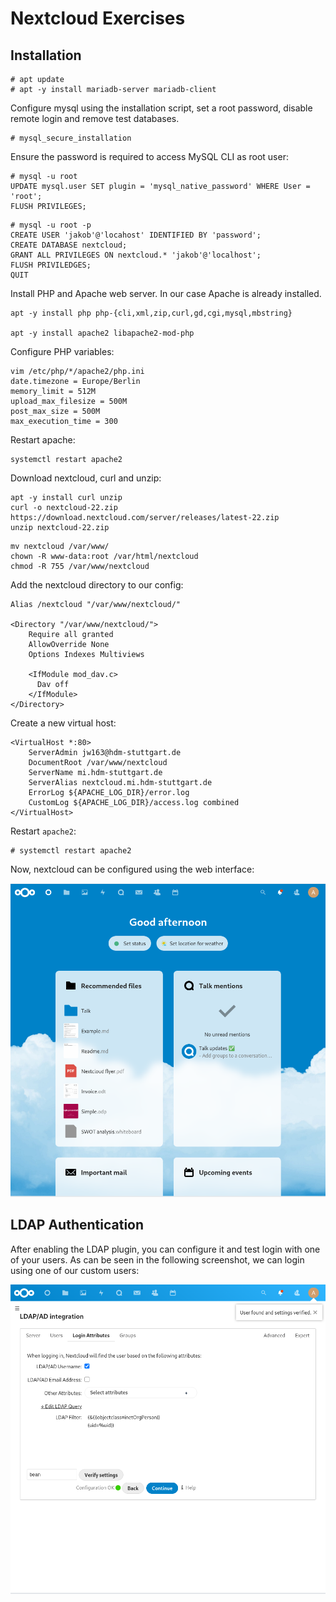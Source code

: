 # Nextcloud Exercises

## Installation 

```shell
# apt update 
# apt -y install mariadb-server mariadb-client
```

Configure mysql using the installation script, set a root password, disable remote login and remove test databases.

```shell
# mysql_secure_installation
```

Ensure the password is required to access MySQL CLI as root user:

```shell
# mysql -u root
UPDATE mysql.user SET plugin = 'mysql_native_password' WHERE User = 'root';
FLUSH PRIVILEGES;
```

```shell
# mysql -u root -p
CREATE USER 'jakob'@'locahost' IDENTIFIED BY 'password';
CREATE DATABASE nextcloud;
GRANT ALL PRIVILEGES ON nextcloud.* 'jakob'@'localhost';
FLUSH PRIVILEDGES;
QUIT
```

Install PHP and Apache web server. In our case Apache is already installed. 

```shell
apt -y install php php-{cli,xml,zip,curl,gd,cgi,mysql,mbstring}

apt -y install apache2 libapache2-mod-php
```

Configure PHP variables: 

```shell
vim /etc/php/*/apache2/php.ini
date.timezone = Europe/Berlin
memory_limit = 512M
upload_max_filesize = 500M
post_max_size = 500M
max_execution_time = 300
```

Restart apache: 

```
systemctl restart apache2
```

Download nextcloud, curl and unzip: 

```shell
apt -y install curl unzip
curl -o nextcloud-22.zip https://download.nextcloud.com/server/releases/latest-22.zip
unzip nextcloud-22.zip
```

```shell
mv nextcloud /var/www/
chown -R www-data:root /var/html/nextcloud
chmod -R 755 /var/www/nextcloud
```

Add the nextcloud directory to our config: 

```shell
Alias /nextcloud "/var/www/nextcloud/"

<Directory "/var/www/nextcloud/">
    Require all granted 
    AllowOverride None 
    Options Indexes Multiviews

    <IfModule mod_dav.c>
      Dav off
    </IfModule> 
</Directory>
```

Create a new virtual host: 

```shell
<VirtualHost *:80>
	ServerAdmin jw163@hdm-stuttgart.de
	DocumentRoot /var/www/nextcloud
	ServerName mi.hdm-stuttgart.de
	ServerAlias nextcloud.mi.hdm-stuttgart.de
	ErrorLog ${APACHE_LOG_DIR}/error.log
	CustomLog ${APACHE_LOG_DIR}/access.log combined
</VirtualHost>
```

Restart `apache2`: 

```shell
# systemctl restart apache2
```

Now, nextcloud can be configured using the web interface: 

![Nextcloud Web Interface](./assets/webui.png)

## LDAP Authentication 

After enabling the LDAP plugin, you can configure it and test login with one of your users. As can be seen in the following screenshot, we can login using one of our custom users:

![LDAP Login](./assets/testlogin.png)